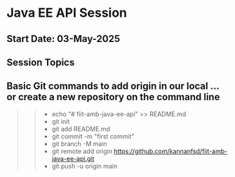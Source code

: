 # Java EE API Session 
## Start Date: 03-May-2025

Session Topics
---
Basic Git commands to add origin in our local …or create a new repository on the command line
---
>> - echo "# fiit-amb-java-ee-api" >> README.md
>> - git init
>> - git add README.md
>> - git commit -m "first commit"
>> - git branch -M main
>> - git remote add origin https://github.com/kannanfsd/fiit-amb-java-ee-api.git
>> - git push -u origin main

